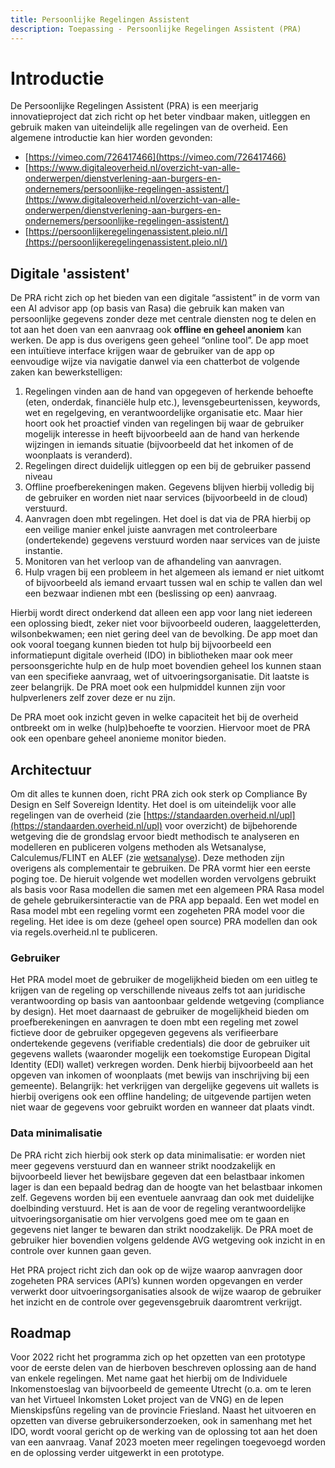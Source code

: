 ```yaml
---
title: Persoonlijke Regelingen Assistent
description: Toepassing - Persoonlijke Regelingen Assistent (PRA)
---
```


# Introductie

De Persoonlijke Regelingen Assistent (PRA) is een meerjarig innovatieproject dat zich richt op het beter vindbaar maken, uitleggen en gebruik maken van uiteindelijk alle regelingen van de overheid. Een algemene introductie kan hier worden gevonden:

- [https://vimeo.com/726417466](https://vimeo.com/726417466)
- [https://www.digitaleoverheid.nl/overzicht-van-alle-onderwerpen/dienstverlening-aan-burgers-en-ondernemers/persoonlijke-regelingen-assistent/](https://www.digitaleoverheid.nl/overzicht-van-alle-onderwerpen/dienstverlening-aan-burgers-en-ondernemers/persoonlijke-regelingen-assistent/)
- [https://persoonlijkeregelingenassistent.pleio.nl/](https://persoonlijkeregelingenassistent.pleio.nl/) 

## Digitale 'assistent'

De PRA richt zich op het bieden van een digitale “assistent” in de vorm van een AI advisor app (op basis van Rasa) die gebruik kan maken van persoonlijke gegevens zonder deze met centrale diensten nog te delen en tot aan het doen van een aanvraag ook **offline en geheel anoniem** kan werken. De app is dus overigens geen geheel “online tool”. De app moet een intuïtieve interface krijgen waar de gebruiker van de app op eenvoudige wijze via navigatie danwel via een chatterbot de volgende zaken kan bewerkstelligen: 

1. Regelingen vinden aan de hand van opgegeven of herkende behoefte (eten, onderdak, financiële hulp etc.), levensgebeurtenissen, keywords, wet en regelgeving, en verantwoordelijke organisatie etc. Maar hier hoort ook het proactief vinden van regelingen bij waar de gebruiker mogelijk interesse in heeft bijvoorbeeld aan de hand van herkende wijzingen in iemands situatie (bijvoorbeeld dat het inkomen of de woonplaats is veranderd).
2. Regelingen direct duidelijk uitleggen op een bij de gebruiker passend niveau
3. Offline proefberekeningen maken. Gegevens blijven hierbij volledig bij de gebruiker en worden niet naar services (bijvoorbeeld in de cloud) verstuurd.
4. Aanvragen doen mbt regelingen. Het doel is dat via de PRA hierbij op een veilige manier enkel juiste aanvragen met controleerbare (ondertekende) gegevens verstuurd worden naar services van de juiste instantie.
5. Monitoren van het verloop van de afhandeling van aanvragen.
6. Hulp vragen bij een probleem in het algemeen als iemand er niet uitkomt of bijvoorbeeld als iemand ervaart tussen wal en schip te vallen dan wel een bezwaar indienen mbt een (beslissing op een) aanvraag.

Hierbij wordt direct onderkend dat alleen een app voor lang niet iedereen een oplossing biedt, zeker niet voor bijvoorbeeld ouderen, laaggeletterden, wilsonbekwamen; een niet gering deel van de bevolking. De app moet dan ook vooral toegang kunnen bieden tot hulp bij bijvoorbeeld een informatiepunt digitale overheid (IDO) in bibliotheken maar ook meer persoonsgerichte hulp en de hulp moet bovendien geheel los kunnen staan van een specifieke aanvraag, wet of uitvoeringsorganisatie. Dit laatste is zeer belangrijk. De PRA moet ook een hulpmiddel kunnen zijn voor hulpverleners zelf zover deze er nu zijn. 

De PRA moet ook inzicht geven in welke capaciteit het bij de overheid ontbreekt om in welke (hulp)behoefte te voorzien. Hiervoor moet de PRA ook een openbare geheel anonieme monitor bieden.

## Architectuur

Om dit alles te kunnen doen, richt PRA zich ook sterk op Compliance By Design en Self Sovereign Identity. Het doel is om uiteindelijk voor alle regelingen van de overheid (zie [https://standaarden.overheid.nl/upl](https://standaarden.overheid.nl/upl) voor overzicht) de bijbehorende wetgeving die de grondslag ervoor biedt methodisch te analyseren en modelleren en publiceren volgens methoden als Wetsanalyse, Calculemus/FLINT en ALEF (zie [wetsanalyse](./wetsanalyse.nl.md)). Deze methoden zijn overigens als complementair te gebruiken. De PRA vormt hier een eerste poging toe. De hieruit volgende wet modellen worden vervolgens gebruikt als basis voor Rasa modellen die samen met een algemeen PRA Rasa model de gehele gebruikersinteractie van de PRA app bepaald. Een wet model en Rasa model mbt een regeling vormt een zogeheten PRA model voor die regeling. Het idee is om deze (geheel open source) PRA modellen dan ook via regels.overheid.nl te publiceren.

### Gebruiker

Het PRA model moet de gebruiker de mogelijkheid bieden om een uitleg te krijgen van de regeling op verschillende niveaus zelfs tot aan juridische verantwoording op basis van aantoonbaar geldende wetgeving (compliance by design). Het moet daarnaast de gebruiker de mogelijkheid bieden om proefberekeningen en aanvragen te doen mbt een regeling met zowel fictieve door de gebruiker opgegeven gegevens als verifieerbare ondertekende gegevens (verifiable credentials) die door de gebruiker uit gegevens wallets (waaronder mogelijk een toekomstige European Digital Identity (EDI) wallet) verkregen worden. Denk hierbij bijvoorbeeld aan het opgeven van inkomen of woonplaats (met bewijs van inschrijving bij een gemeente). Belangrijk: het verkrijgen van dergelijke gegevens uit wallets is hierbij overigens ook een offline handeling; de uitgevende partijen weten niet waar de gegevens voor gebruikt worden en wanneer dat plaats vindt.

### Data minimalisatie

De PRA richt zich hierbij ook sterk op data minimalisatie: er worden niet meer gegevens verstuurd dan en wanneer strikt noodzakelijk en bijvoorbeeld liever het bewijsbare gegeven dat een belastbaar inkomen lager is dan een bepaald bedrag dan de hoogte van het belastbaar inkomen zelf. Gegevens worden bij een eventuele aanvraag dan ook met duidelijke doelbinding verstuurd. Het is aan de voor de regeling verantwoordelijke uitvoeringsorganisatie om hier vervolgens goed mee om te gaan en gegevens niet langer te bewaren dan strikt noodzakelijk. De PRA moet de gebruiker hier bovendien volgens geldende AVG wetgeving ook inzicht in en controle over kunnen gaan geven.

Het PRA project richt zich dan ook op de wijze waarop aanvragen door zogeheten PRA services (API’s) kunnen worden opgevangen en verder verwerkt door uitvoeringsorganisaties alsook de wijze waarop de gebruiker het inzicht en de controle over gegevensgebruik daaromtrent verkrijgt.

## Roadmap

Voor 2022 richt het programma zich op het opzetten van een prototype voor de eerste delen van de hierboven beschreven oplossing aan de hand van enkele regelingen. Met name gaat het hierbij om de Individuele Inkomenstoeslag van bijvoorbeeld de gemeente Utrecht (o.a. om te leren van het Virtueel Inkomsten Loket project van de VNG) en de Iepen Mienskipsfûns regeling van de provincie Friesland. Naast het uitvoeren en opzetten van diverse gebruikersonderzoeken, ook in samenhang met het IDO, wordt vooral gericht op de werking van de oplossing tot aan het doen van een aanvraag. Vanaf 2023 moeten meer regelingen toegevoegd worden en de oplossing verder uitgewerkt in een prototype.
